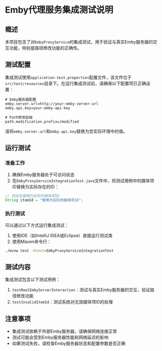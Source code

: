 # Emby代理服务集成测试说明

## 概述

本项目包含了对`EmbyProxyService`的集成测试，用于验证与真实Emby服务器的交互功能，特别是路径修改功能的正确性。

## 测试配置

集成测试使用`application-test.properties`配置文件，该文件位于`src/test/resources`目录下。在运行集成测试前，请确保以下配置项已正确设置：

```properties
# Emby服务器配置
emby.server.url=http://your-emby-server-url
emby.api.key=your-emby-api-key

# Path修改前缀
path.modification.prefix=/modified
```

请将`emby.server.url`和`emby.api.key`替换为您实际环境中的值。

## 运行测试

### 准备工作

1. 确保Emby服务器处于可访问状态
2. 在`EmbyProxyServiceIntegrationTest.java`文件中，将测试用例中的媒体项ID替换为实际存在的ID：

```java
// 将此处替换为实际的媒体项ID
String itemId = "替换为实际的媒体项ID";
```

### 执行测试

可以通过以下方式运行集成测试：

1. 使用IDE（如IntelliJ IDEA或Eclipse）直接运行测试类
2. 使用Maven命令行：

```bash
./mvnw test -Dtest=EmbyProxyServiceIntegrationTest
```

## 测试内容

集成测试包含以下测试用例：

1. `testRealEmbyServerInteraction`：测试与真实Emby服务器的交互，验证路径修改功能
2. `testInvalidItemId`：测试系统对无效媒体项ID的处理

## 注意事项

- 集成测试依赖于外部Emby服务器，请确保网络连接正常
- 测试可能会受到Emby服务器性能和网络延迟的影响
- 如果测试失败，请检查Emby服务器状态和配置参数是否正确
